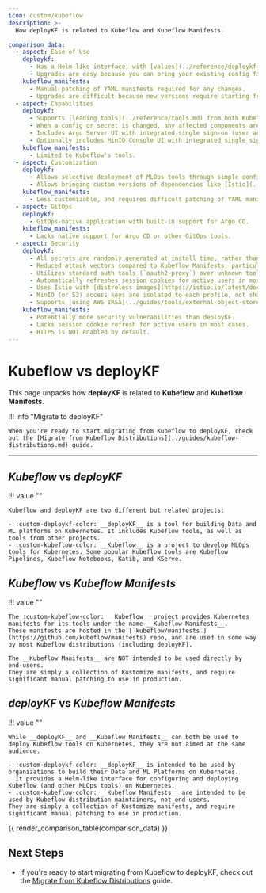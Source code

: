 ```yaml
---
icon: custom/kubeflow
description: >-
  How deployKF is related to Kubeflow and Kubeflow Manifests.

comparison_data:
  - aspect: Ease of Use
    deploykf:
      - Has a Helm-like interface, with [values](../reference/deploykf-values.md) for configuring all aspects of the deployment (no need to edit Kubernetes YAML)
      - Upgrades are easy because you can bring your existing config files to new versions. Furthermore, values only have minimal [changes between versions](../releases/changelog-deploykf.md).
    kubeflow_manifests:
      - Manual patching of YAML manifests required for any changes.
      - Upgrades are difficult because new versions require starting from scratch with the new manifests.
  - aspect: Capabilities
    deploykf:
      - Supports [leading tools](../reference/tools.md) from both Kubeflow, and other projects.
      - When a config or secret is changed, any affected components are automatically restarted.
      - Includes Argo Server UI with integrated single sign-on (user access is aligned to [profile memberships](../guides/platform/deploykf-profiles.md) ).
      - Optionally includes MinIO Console UI with integrated single sign-on (user access is aligned to [profile memberships](../guides/platform/deploykf-profiles.md)).
    kubeflow_manifests:
      - Limited to Kubeflow's tools.
  - aspect: Customization
    deploykf:
      - Allows selective deployment of MLOps tools through simple config values.
      - Allows bringing custom versions of dependencies like [Istio](../guides/dependencies/istio.md), [cert-manager](../guides/dependencies/cert-manager.md), [MySQL](../guides/external/mysql.md), [S3](../guides/tools/external-object-store.md), and more.
    kubeflow_manifests:
      - Less customizable, and requires difficult patching of YAML manifests.
  - aspect: GitOps
    deploykf:
      - GitOps-native application with built-in support for Argo CD.
    kubeflow_manifests:
      - Lacks native support for Argo CD or other GitOps tools.
  - aspect: Security
    deploykf:
      - All secrets are randomly generated at install time, rather than being hardcoded in manifests.
      - Reduced attack vectors compared to Kubeflow Manifests, particularly in Istio configurations.
      - Utilizes standard auth tools (`oauth2-proxy`) over unknown tools (`arrikto/oidc-authservice`).
      - Automatically refreshes session cookies for active users in most cases (users will need to log in less often).
      - Uses Istio with [distroless images](https://istio.io/latest/docs/ops/configuration/security/harden-docker-images/) by default.
      - MinIO (or S3) access keys are isolated to each profile, not shared, and scoped to the minimum required permissions.
      - Supports [using AWS IRSA](../guides/tools/external-object-store.md#irsa-based-authentication) instead of S3 access keys.
    kubeflow_manifests:
      - Potentially more security vulnerabilities than deployKF.
      - Lacks session cookie refresh for active users in most cases.
      - HTTPS is NOT enabled by default.
---
```


# Kubeflow vs deployKF

This page unpacks how __deployKF__ is related to __Kubeflow__ and __Kubeflow Manifests__.

!!! info "Migrate to deployKF"

    When you're ready to start migrating from Kubeflow to deployKF, check out the [Migrate from Kubeflow Distributions](../guides/kubeflow-distributions.md) guide.

---

## _Kubeflow_ vs _deployKF_

!!! value ""

    Kubeflow and deployKF are two different but related projects:
      
    - :custom-deploykf-color: __deployKF__ is a tool for building Data and ML platforms on Kubernetes. It includes Kubeflow tools, as well as tools from other projects.
    - :custom-kubeflow-color: __Kubeflow__ is a project to develop MLOps tools for Kubernetes. Some popular Kubeflow tools are Kubeflow Pipelines, Kubeflow Notebooks, Katib, and KServe.

## _Kubeflow_ vs _Kubeflow Manifests_

!!! value ""

    The :custom-kubeflow-color: __Kubeflow__ project provides Kubernetes manifests for its tools under the name __Kubeflow Manifests__.
    These manifests are hosted in the [`kubeflow/manifests`](https://github.com/kubeflow/manifests) repo, and are used in some way by most Kubeflow distributions (including deployKF).
    
    The __Kubeflow Manifests__ are NOT intended to be used directly by end-users.
    They are simply a collection of Kustomize manifests, and require significant manual patching to use in production.

## _deployKF_ vs _Kubeflow Manifests_

!!! value ""

    While __deployKF__ and __Kubeflow Manifests__ can both be used to deploy Kubeflow tools on Kubernetes, they are not aimed at the same audience.
    
    - :custom-deploykf-color: __deployKF__ is intended to be used by organizations to build their Data and ML Platforms on Kubernetes.
      It provides a Helm-like interface for configuring and deploying Kubeflow (and other MLOps tools) on Kubernetes.
    - :custom-kubeflow-color: __Kubeflow Manifests__ are intended to be used by Kubeflow distribution maintainers, not end-users.
    They are simply a collection of Kustomize manifests, and require significant manual patching to use in production.

{{ render_comparison_table(comparison_data) }}

## Next Steps

- If you're ready to start migrating from Kubeflow to deployKF, check out the [Migrate from Kubeflow Distributions](../guides/kubeflow-distributions.md) guide.